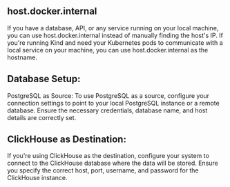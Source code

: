 

## host.docker.internal
If you have a database, API, or any service running on your local machine, you can use host.docker.internal instead of manually finding the host's IP.
If you're running Kind and need your Kubernetes pods to communicate with a local service on your machine, you can use host.docker.internal as the hostname.

## Database Setup:
PostgreSQL as Source: To use PostgreSQL as a source, configure your connection settings to point to your local PostgreSQL instance or a remote database. Ensure the necessary credentials, database name, and host details are correctly set.

## ClickHouse as Destination: 
If you're using ClickHouse as the destination, configure your system to connect to the ClickHouse database where the data will be stored. Ensure you specify the correct host, port, username, and password for the ClickHouse instance.